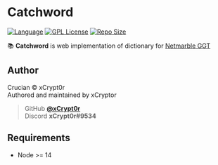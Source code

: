 # Catchword
[![Language](https://img.shields.io/badge/Language-Typescript-red?style=for-the-badge&logo=typescript)][typescript]
[![GPL License](https://img.shields.io/badge/License-GPL-blue?style=for-the-badge&logo=github)](LICENSE)
[![Repo Size](https://img.shields.io/github/languages/code-size/xCrypt0r/Catchword?style=for-the-badge&label=SIZE&logo=github)](/../../)

📚 **Catchword** is web implementation of dictionary for [Netmarble GGT](http://game2.netmarble.net/kkoongda)

## Author
Crucian © xCrypt0r  
Authored and maintained by xCryptor  

> GitHub [**@xCrypt0r**][my github]  
> Discord **xCrypt0r#9534**  

## Requirements
-   Node >= 14

[typescript]: https://www.typescriptlang.org
[my github]: https://github.com/xCrypt0r
